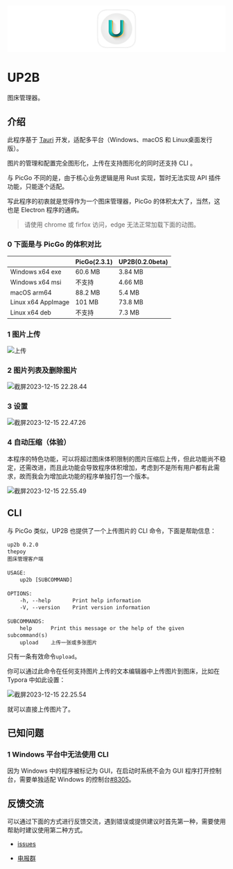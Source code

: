 ![logo](docs/images/logo.png)

# UP2B

图床管理器。

## 介绍

此程序基于 [Tauri](https://github.com/tauri-apps/tauri) 开发，适配多平台（Windows、macOS 和 Linux桌面发行版）。

图片的管理和配置完全图形化，上传在支持图形化的同时还支持 CLI 。

与 PicGo 不同的是，由于核心业务逻辑是用 Rust 实现，暂时无法实现 API 插件功能，只能逐个适配。

写此程序的初衷就是觉得作为一个图床管理器，PicGo 的体积太大了，当然，这也是 Electron 程序的通病。

> 请使用 chrome 或 firfox 访问，edge 无法正常加载下面的动图。

### 0 下面是与 PicGo 的体积对比

|                    | PicGo(2.3.1) | UP2B(0.2.0beta) |
| ------------------ | ------------ | --------------- |
| Windows x64 exe    | 60.6 MB      | 3.84 MB         |
| Windows x64 msi    | 不支持       | 4.66 MB         |
| macOS arm64        | 88.2 MB      | 5.4 MB          |
| Linux x64 AppImage | 101 MB       | 73.8 MB         |
| Linux x64 deb      | 不支持       | 7.3 MB          |

### 1 图片上传

![上传](docs/images/upload.avif)

### 2 图片列表及删除图片

![截屏2023-12-15 22.28.44](docs/images/list.avif)

### 3 设置

![截屏2023-12-15 22.47.26](https://s2.loli.net/2023/12/15/esQrwN8KhnomBTx.png)

### 4 自动压缩（体验）

本程序的特色功能，可以将超过图床体积限制的图片压缩后上传，但此功能尚不稳定，还需改进，而且此功能会导致程序体积增加，考虑到不是所有用户都有此需求，故而我会为增加此功能的程序单独打包一个版本。

![截屏2023-12-15 22.55.49](https://s2.loli.net/2023/12/15/5xbHVlOpwMmtrXe.png)

## CLI

与 PicGo 类似，UP2B 也提供了一个上传图片的 CLI 命令，下面是帮助信息：

```
up2b 0.2.0
thepoy
图床管理客户端

USAGE:
    up2b [SUBCOMMAND]

OPTIONS:
    -h, --help       Print help information
    -V, --version    Print version information

SUBCOMMANDS:
    help      Print this message or the help of the given subcommand(s)
    upload    上传一张或多张图片
```

只有一条有效命令`upload`。

你可以通过此命令在任何支持图片上传的文本编辑器中上传图片到图床，比如在 Typora 中如此设置：

![截屏2023-12-15 22.25.54](https://s2.loli.net/2023/12/15/i7gSByjX4FtmKxv.png)

就可以直接上传图片了。

## 已知问题

### 1 Windows 平台中无法使用 CLI

因为 Windows 中的程序被标记为 GUI，在启动时系统不会为 GUI 程序打开控制台，需要单独适配 Windows 的控制台[#8305](https://github.com/tauri-apps/tauri/issues/8305)。

## 反馈交流

可以通过下面的方式进行反馈交流，遇到错误或提供建议时首先第一种，需要使用帮助时建议使用第二种方式。

- [issues](https://github.com/thep0y/up2b-rs/issues)

- [电报群](https://t.me/up2b_rs)
